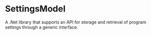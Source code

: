 # SettingsModel
A .Net library that supports an API for storage and retrieval of program settings through a generic interface.
